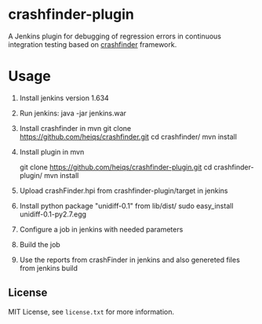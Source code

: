 # crashfinder-plugin
A Jenkins plugin for debugging of regression errors in continuous integration testing based on [crashfinder](https://github.com/heiqs/crashfinder) framework.

# Usage

1. Install jenkins version 1.634

2. Run jenkins: 
	java -jar jenkins.war

3. Install crashfinder in mvn 
	git clone https://github.com/heiqs/crashfinder.git
	cd crashfinder/
	mvn install

4. Install plugin in mvn

	git clone https://github.com/heiqs/crashfinder-plugin.git
	cd crashfinder-plugin/
	mvn install

5. Upload crashFinder.hpi from crashfinder-plugin/target in jenkins

6. Install python package "unidiff-0.1" from lib/dist/
	sudo easy_install unidiff-0.1-py2.7.egg

7. Configure a job in jenkins with needed parameters

8. Build the job

9. Use the reports from crashFinder in jenkins and also genereted files from jenkins build

License
---------
MIT License, see `license.txt` for more information.
